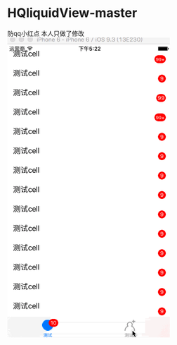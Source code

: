 # HQliquidView-master
防qq小红点 本人只做了修改
![](https://github.com/hosten1/HQliquidView-master/blob/master/HQliquidView/recode.gif)  
